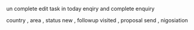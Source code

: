 un complete edit task in today enqiry and complete enquiry


country , area , 
status 
    new , followup  visited , proposal  send  , nigosiation 